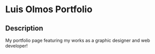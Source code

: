 # Luis Olmos Portfolio

## Description

My portfolio page featuring my works as a graphic designer and web developer!
